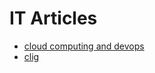 # IT Articles

- [cloud computing and devops](https://kodekloud.com/blog/cloud-computing-and-devops)
- [clig](clig.dev)
